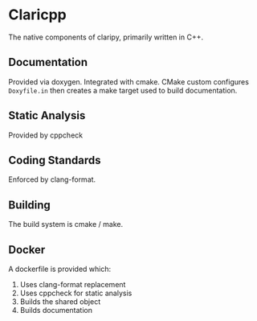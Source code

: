 # Claricpp

The native components of claripy, primarily written in C++.

## Documentation

Provided via doxygen.
Integrated with cmake.
CMake custom configures `Doxyfile.in` then creates a make target used to build documentation.

## Static Analysis

Provided by cppcheck

## Coding Standards

Enforced by clang-format.

## Building

The build system is cmake / make.

## Docker

A dockerfile is provided which:
1. Uses clang-format replacement
1. Uses cppcheck for static analysis
1. Builds the shared object
1. Builds documentation

